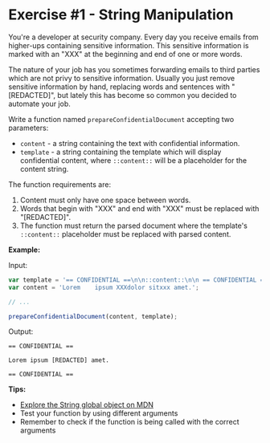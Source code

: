 # Exercise #1 - String Manipulation

You're a developer at security company. Every day you receive emails from higher-ups containing sensitive information. This sensitive information is marked with an "XXX" at the beginning and end of one or more words.

The nature of your job has you sometimes forwarding emails to third parties which are not privy to sensitive information. Usually you just remove sensitive information by hand, replacing words and sentences with "[REDACTED]", but lately this has become so common you decided to automate your job.

Write a function named `prepareConfidentialDocument` accepting two parameters:

* `content` - a string containing the text with confidential information.
* `template` - a string containing the template which will display confidential content, where `::content::` will be a placeholder for the content string.

The function requirements are:

1. Content must only have one space between words.
2. Words that begin with "XXX" and end with "XXX" must be replaced with "[REDACTED]".
3. The function must return the parsed document where the template's `::content::` placeholder must be replaced with parsed content.

**Example:**

Input: 

```js
var template = '== CONFIDENTIAL ==\n\n::content::\n\n == CONFIDENTIAL ==';
var content = 'Lorem    ipsum XXXdolor sitxxx amet.';

// ...

prepareConfidentialDocument(content, template);
```

Output:

```
== CONFIDENTIAL ==

Lorem ipsum [REDACTED] amet.

== CONFIDENTIAL ==
```

**Tips:**

* [Explore the String global object on MDN](https://developer.mozilla.org/en-US/docs/Web/JavaScript/Reference/Global_Objects/String)
* Test your function by using different arguments
* Remember to check if the function is being called with the correct arguments
